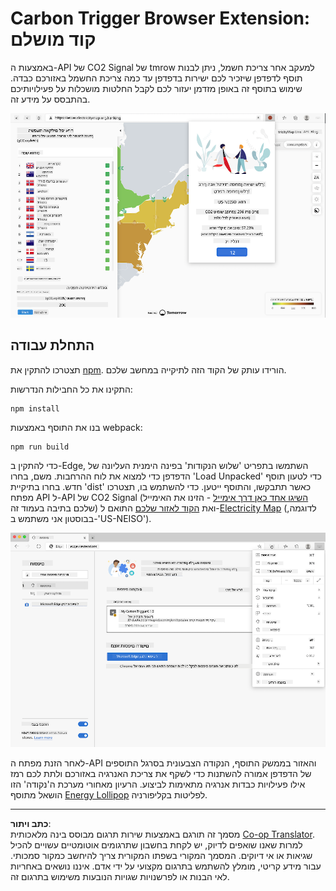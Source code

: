 <!--
CO_OP_TRANSLATOR_METADATA:
{
  "original_hash": "fab4e6b4f0efcd587a9029d82991f597",
  "translation_date": "2025-08-27T20:51:45+00:00",
  "source_file": "5-browser-extension/solution/README.md",
  "language_code": "he"
}
-->
# Carbon Trigger Browser Extension: קוד מושלם

באמצעות ה-API של CO2 Signal של tmrow למעקב אחר צריכת חשמל, ניתן לבנות תוסף לדפדפן שיזכיר לכם ישירות בדפדפן עד כמה צריכת החשמל באזורכם כבדה. שימוש בתוסף זה באופן מזדמן יעזור לכם לקבל החלטות מושכלות על פעילויותיכם בהתבסס על מידע זה.

![צילום מסך של התוסף](../../../../translated_images/extension-screenshot.0e7f5bfa110e92e3875e1bc9405edd45a3d2e02963e48900adb91926a62a5807.he.png)

## התחלת עבודה

תצטרכו להתקין את [npm](https://npmjs.com). הורידו עותק של הקוד הזה לתיקייה במחשב שלכם.

התקינו את כל החבילות הנדרשות:

```
npm install
```

בנו את התוסף באמצעות webpack:

```
npm run build
```

כדי להתקין ב-Edge, השתמשו בתפריט 'שלוש הנקודות' בפינה הימנית העליונה של הדפדפן כדי למצוא את לוח ההרחבות. משם, בחרו 'Load Unpacked' כדי לטעון תוסף חדש. בחרו בתיקיית 'dist' כאשר תתבקשו, והתוסף ייטען. כדי להשתמש בו, תצטרכו מפתח API ל-API של CO2 Signal ([השיגו אחד כאן דרך אימייל](https://www.co2signal.com/) - הזינו את האימייל שלכם בתיבה בעמוד זה) ואת [הקוד לאזור שלכם](http://api.electricitymap.org/v3/zones) התואם ל-[Electricity Map](https://www.electricitymap.org/map) (לדוגמה, בבוסטון אני משתמש ב-'US-NEISO').

![התקנה](../../../../translated_images/install-on-edge.78634f02842c48283726c531998679a6f03a45556b2ee99d8ff231fe41446324.he.png)

לאחר הזנת מפתח ה-API והאזור בממשק התוסף, הנקודה הצבעונית בסרגל התוספים של הדפדפן אמורה להשתנות כדי לשקף את צריכת האנרגיה באזורכם ולתת לכם רמז אילו פעילויות כבדות אנרגיה מתאימות לביצוע. הרעיון מאחורי מערכת ה'נקודה' הזו הושאל מתוסף [Energy Lollipop](https://energylollipop.com/) לפליטות בקליפורניה.

---

**כתב ויתור**:  
מסמך זה תורגם באמצעות שירות תרגום מבוסס בינה מלאכותית [Co-op Translator](https://github.com/Azure/co-op-translator). למרות שאנו שואפים לדיוק, יש לקחת בחשבון שתרגומים אוטומטיים עשויים להכיל שגיאות או אי דיוקים. המסמך המקורי בשפתו המקורית צריך להיחשב כמקור סמכותי. עבור מידע קריטי, מומלץ להשתמש בתרגום מקצועי על ידי אדם. איננו נושאים באחריות לאי הבנות או לפרשנויות שגויות הנובעות משימוש בתרגום זה.
